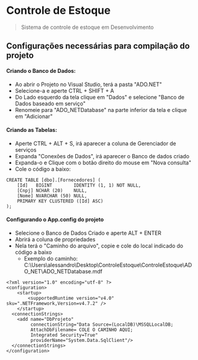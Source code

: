#                Controle de Estoque
> Sistema de controle de estoque em Desenvolvimento

## Configurações necessárias para compilação do projeto

#### Criando o Banco de Dados:
* Ao abrir o Projeto no Visual Studio, terá a pasta "ADO.NET"
* Selecione-a e aperte CTRL + SHIFT + A
* Do Lado esquerdo da tela clique em "Dados" e selecione "Banco de Dados baseado em serviço"
* Renomeie para "ADO_NETDatabase" na parte inferior da tela e clique em "Adicionar"

#### Criando as Tabelas:
* Aperte CTRL + ALT + S, irá aparecer a coluna de Gerenciador de serviços
* Expanda "Conexões de Dados", irá aparecer o Banco de dados criado
* Expanda-o e Clique com o botão direito do mouse em "Nova consulta"
* Cole o código a baixo:

```
CREATE TABLE [dbo].[Fornecedores] (
    [Id]   BIGINT        IDENTITY (1, 1) NOT NULL,
    [Cnpj] NCHAR (20)    NULL,
    [Nome] NVARCHAR (50) NULL,
    PRIMARY KEY CLUSTERED ([Id] ASC)
);
```
#### Configurando o App.config do projeto
* Selecione o Banco de Dados Criado e aperte ALT + ENTER
* Abrirá a coluna de propriedades
* Nela terá o "Caminho do arquivo", copie e cole do local indicado do código a baixo
  * Exemplo do caminho: C:\Users\alessandro\Desktop\ControleEstoque\ControleEstoque\ADO_NET\ADO_NETDatabase.mdf
```
<?xml version="1.0" encoding="utf-8" ?>
<configuration>
    <startup> 
        <supportedRuntime version="v4.0" sku=".NETFramework,Version=v4.7.2" />
    </startup>
  <connectionStrings>
    <add name="DbProjeto"
         connectionString="Data Source=(LocalDB)\MSSQLLocalDB;
         AttachDbFilename= COLE O CAMINHO AQUI;
         Integrated Security=True"
         providerName="System.Data.SqlClient"/>
  </connectionStrings>
</configuration>

```
